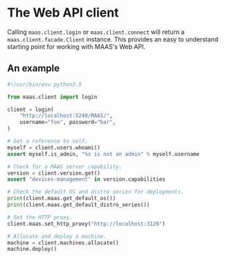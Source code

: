 # The Web API client

Calling ``maas.client.login`` or ``maas.client.connect`` will return a
``maas.client.facade.Client`` instance. This provides an easy to
understand starting point for working with MAAS's Web API.


## An example

```python
#!/usr/bin/env python3.5

from maas.client import login

client = login(
    "http://localhost:5240/MAAS/",
    username="foo", password="bar",
)

# Get a reference to self.
myself = client.users.whoami()
assert myself.is_admin, "%s is not an admin" % myself.username

# Check for a MAAS server capability.
version = client.version.get()
assert "devices-management" in version.capabilities

# Check the default OS and distro series for deployments.
print(client.maas.get_default_os())
print(client.maas.get_default_distro_series())

# Set the HTTP proxy.
client.maas.set_http_proxy("http://localhost:3128")

# Allocate and deploy a machine.
machine = client.machines.allocate()
machine.deploy()
```
